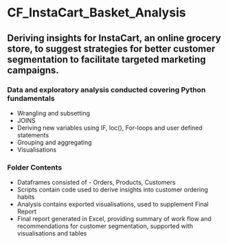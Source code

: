 # CF_InstaCart_Basket_Analysis  
## Deriving insights for InstaCart, an online grocery store, to suggest strategies for better customer segmentation to facilitate targeted marketing campaigns. 
### Data and exploratory analysis conducted covering Python fundamentals 
  - Wrangling and subsetting
  - JOINS 
  - Deriving new variables using IF, loc(), For-loops and user defined statements
  - Grouping and aggregating 
  - Visualisations

### Folder Contents 
  - Dataframes consisted of - Orders, Products, Customers
  - Scripts contain code used to derive insights into customer ordering habits
  - Analysis contains exported visualisations, used to supplement Final Report 
  - Final report generated in Excel, providing summary of work flow and recommendations for customer segmentation, supported with visualisations and tables
